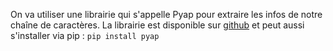 On va utiliser une librairie qui s'appelle Pyap pour extraire les infos de notre chaîne de caractères. 
La librairie est disponible sur [github](https://github.com/vladimarius/pyap) et peut aussi s'installer via pip : `pip install pyap`
